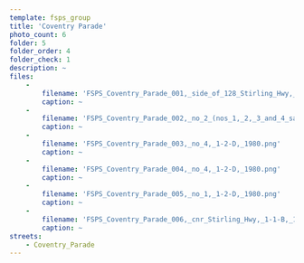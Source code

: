 ```yaml
---
template: fsps_group
title: 'Coventry Parade'
photo_count: 6
folder: 5
folder_order: 4
folder_check: 1
description: ~
files:
    -
        filename: 'FSPS_Coventry_Parade_001,_side_of_128_Stirling_Hwy,_1-2-D,_1980.png'
        caption: ~
    -
        filename: 'FSPS_Coventry_Parade_002,_no_2_(nos_1,_2,_3_and_4_save_side_of_road),_1-2-D,_1980.png'
        caption: ~
    -
        filename: 'FSPS_Coventry_Parade_003,_no_4,_1-2-D,_1980.png'
        caption: ~
    -
        filename: 'FSPS_Coventry_Parade_004,_no_4,_1-2-D,_1980.png'
        caption: ~
    -
        filename: 'FSPS_Coventry_Parade_005,_no_1,_1-2-D,_1980.png'
        caption: ~
    -
        filename: 'FSPS_Coventry_Parade_006,_cnr_Stirling_Hwy,_1-1-B,_1980.png'
        caption: ~
streets:
    - Coventry_Parade
---
```

